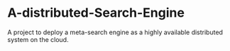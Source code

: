 # A-distributed-Search-Engine
A project to deploy a meta-search engine as a highly available distributed system on the cloud.
